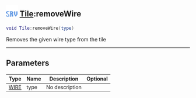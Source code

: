 ## <img src="../../.gitbook/assets/server.png" width="32" height="32" /> [Tile](../tile/README.md):removeWire

```lua
void Tile:removeWire(type)
```

Removes the given wire type from the tile<br>

-----------------
## Parameters

| Type   | Name | Description | Optional |
| ------ | ---- | ----------- | -------: |
| [WIRE](../wire/README.md) | type | No description |  |
